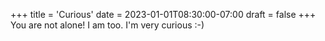 +++
title = 'Curious'
date = 2023-01-01T08:30:00-07:00
draft = false
+++
You are not alone! I am too. I'm very curious :-)
